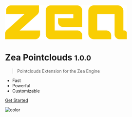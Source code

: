 [//]: <> (Author: Michael Smith)
[//]: <> (Date: May 27, 2020)

![logo](_media/logo-zea.svg)

# Zea Pointclouds <small>1.0.0</small>

> Pointclouds Extension for the Zea Engine 

- Fast 
- Powerful
- Customizable

[Get Started](README.md)


<!-- background color -->

![color](#bbb)